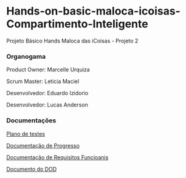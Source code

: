 # Hands-on-basic-maloca-icoisas-Compartimento-Inteligente
Projeto Básico Hands Maloca das iCoisas  - Projeto 2

###  Organogama
Product Owner: Marcelle Urquiza

Scrum Master: Leticia Maciel

Desenvolvedor: Eduardo Izidorio

Desenvolvedor: Lucas Anderson

### Documentações

[Plano de testes](https://docs.google.com/document/d/1c6RysTtWka-RTZluZDUZ-Ocd94qdlwFN/edit?usp=sharing&ouid=110619769400394383825&rtpof=true&sd=true)

[Documentação de Progresso](https://docs.google.com/document/d/1ZkUmbCWD7SBDYG_HduSZKmjM0HjouRaFN3e8JC-Bxfg/edit?usp=sharing)

[Documentação de Requisitos Funcioanis](https://docs.google.com/document/d/16K2HUjZccPY4-9EPu_wtl0E8ZITCabvs/edit?usp=sharing&ouid=109419478006693650737&rtpof=true&sd=true)

[Documento do DOD](https://docs.google.com/document/d/1FvGhrWBnTBb3iEVbWTUXv-pBCZz5NjhQ/edit?usp=sharing&ouid=109419478006693650737&rtpof=true&sd=true)
